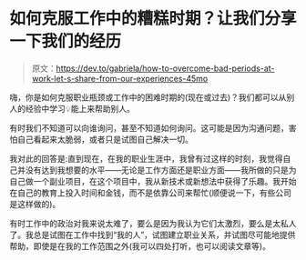 # 如何克服工作中的糟糕时期？让我们分享一下我们的经历

> 原文：<https://dev.to/gabriela/how-to-overcome-bad-periods-at-work-let-s-share-from-our-experiences-45mo>

嗨，你是如何克服职业瓶颈或工作中的困难时期的(现在或过去)？我们都可以从别人的经验中学习💡能上来帮助别人。

有时我们不知道可以向谁询问，甚至不知道如何询问。这可能是因为沟通问题，害怕自己看起来太脆弱，或者只是试图自己解决一切。

我对此的回答是:直到现在，在我的职业生涯中，我曾有过这样的时刻，我觉得自己并没有达到我想要的水平——无论是工作方面还是职业方面——我所做的只是为自己做一个副业项目，在这个项目中，我从新技术或新想法中获得了乐趣。我开始在自己的教育上投入时间和金钱，而不是依靠公司来帮忙(顺便说一下，有些公司是这样做的)。

有时工作中的政治对我来说太难了，要么是因为我认为它们太激烈，要么是太私人了。我总是试图在工作中找到“我的人”，试图建立职业关系，并试图尽可能地提供帮助，即使是在我的工作范围之外(我可以四处打听，也可以阅读文章等)。